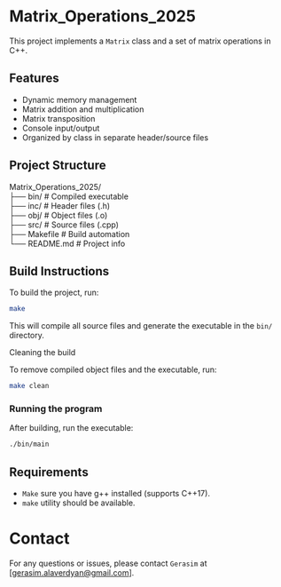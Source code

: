 # Matrix_Operations_2025

This project implements a `Matrix` class and a set of matrix operations in C++.

## Features

- Dynamic memory management
- Matrix addition and multiplication
- Matrix transposition
- Console input/output
- Organized by class in separate header/source files

## Project Structure

Matrix_Operations_2025/  
├── bin/ # Compiled executable  
├── inc/ # Header files (.h)  
├── obj/ # Object files (.o)  
├── src/ # Source files (.cpp)  
├── Makefile # Build automation  
└── README.md # Project info  

## Build Instructions

To build the project, run:

```bash
make
```

This will compile all source files and generate the executable in the `bin/` directory.

Cleaning the build

To remove compiled object files and the executable, run:

```bash
make clean
```

### Running the program
After building, run the executable:

```bash
./bin/main
```

## Requirements

- `Make` sure you have g++ installed (supports C++17).
- `make` utility should be available.

# Contact
For any questions or issues, please contact `Gerasim` at [gerasim.alaverdyan@gmail.com].

